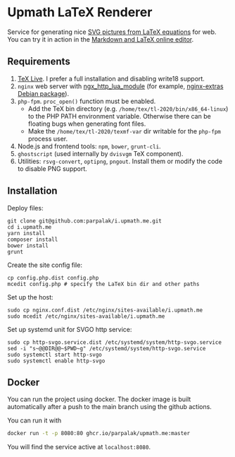# Upmath LaTeX Renderer

Service for generating nice [SVG pictures from LaTeX equations](https://i.upmath.me/) for web. You can try it in action in the [Markdown and LaTeX online editor](https://upmath.me).

## Requirements

1. [TeX Live](https://www.tug.org/texlive/quickinstall.html). I prefer a full installation and disabling write18 support.
2. `nginx` web server with [ngx_http_lua_module](https://github.com/openresty/lua-nginx-module) (for example, [nginx-extras Debian package](https://packages.debian.org/search?searchon=names&keywords=nginx-extras)).
3. `php-fpm`. `proc_open()` function must be enabled.
   * Add the TeX bin directory (e.g. `/home/tex/tl-2020/bin/x86_64-linux`) to the PHP PATH environment variable. Otherwise there can be floating bugs when generating font files.
   * Make the `/home/tex/tl-2020/texmf-var` dir writable for the `php-fpm` process user.
4. Node.js and frontend tools: `npm`, `bower`, `grunt-cli`.
5. `ghostscript` (used internally by `dvisvgm` TeX component).
6. Utilities: `rsvg-convert`, `optipng`, `pngout`. Install them or modify the code to disable PNG support.

## Installation

Deploy files:

```
git clone git@github.com:parpalak/i.upmath.me.git
cd i.upmath.me
yarn install
composer install
bower install
grunt
```

Create the site config file:

```
cp config.php.dist config.php
mcedit config.php # specify the LaTeX bin dir and other paths
```

Set up the host:

```
sudo cp nginx.conf.dist /etc/nginx/sites-available/i.upmath.me
sudo mcedit /etc/nginx/sites-available/i.upmath.me
```

Set up systemd unit for SVGO http service:

```
sudo cp http-svgo.service.dist /etc/systemd/system/http-svgo.service
sed -i "s~@@DIR@@~$PWD~g" /etc/systemd/system/http-svgo.service
sudo systemctl start http-svgo
sudo systemctl enable http-svgo
```

## Docker
You can run the project using docker.
The docker image is built automatically after a push to the main branch using the github actions.

You can run it with
```bash
docker run -t -p 8080:80 ghcr.io/parpalak/upmath.me:master
```

You will find the service active at `localhost:8080`.